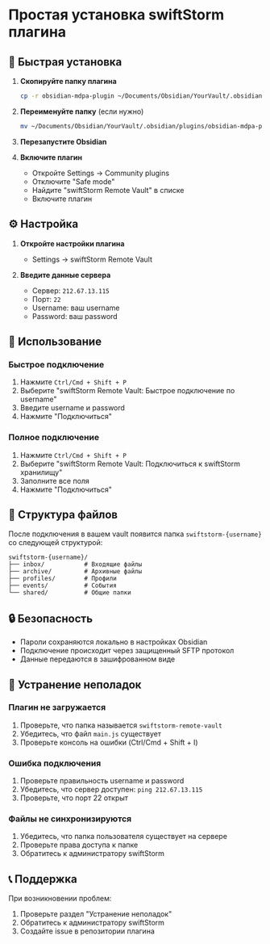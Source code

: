 # Простая установка swiftStorm плагина

## 🚀 Быстрая установка

1. **Скопируйте папку плагина**
   ```bash
   cp -r obsidian-mdpa-plugin ~/Documents/Obsidian/YourVault/.obsidian/plugins/swiftstorm-remote-vault
   ```

2. **Переименуйте папку** (если нужно)
   ```bash
   mv ~/Documents/Obsidian/YourVault/.obsidian/plugins/obsidian-mdpa-plugin ~/Documents/Obsidian/YourVault/.obsidian/plugins/swiftstorm-remote-vault
   ```

3. **Перезапустите Obsidian**

4. **Включите плагин**
   - Откройте Settings → Community plugins
   - Отключите "Safe mode"
   - Найдите "swiftStorm Remote Vault" в списке
   - Включите плагин

## ⚙️ Настройка

1. **Откройте настройки плагина**
   - Settings → swiftStorm Remote Vault

2. **Введите данные сервера**
   - Сервер: `212.67.13.115`
   - Порт: `22`
   - Username: ваш username
   - Password: ваш password

## 🔧 Использование

### Быстрое подключение
1. Нажмите `Ctrl/Cmd + Shift + P`
2. Выберите "swiftStorm Remote Vault: Быстрое подключение по username"
3. Введите username и password
4. Нажмите "Подключиться"

### Полное подключение
1. Нажмите `Ctrl/Cmd + Shift + P`
2. Выберите "swiftStorm Remote Vault: Подключиться к swiftStorm хранилищу"
3. Заполните все поля
4. Нажмите "Подключиться"

## 📁 Структура файлов

После подключения в вашем vault появится папка `swiftstorm-{username}` со следующей структурой:

```
swiftstorm-{username}/
├── inbox/           # Входящие файлы
├── archive/         # Архивные файлы
├── profiles/        # Профили
├── events/          # События
└── shared/          # Общие папки
```

## 🔒 Безопасность

- Пароли сохраняются локально в настройках Obsidian
- Подключение происходит через защищенный SFTP протокол
- Данные передаются в зашифрованном виде

## 🚨 Устранение неполадок

### Плагин не загружается
1. Проверьте, что папка называется `swiftstorm-remote-vault`
2. Убедитесь, что файл `main.js` существует
3. Проверьте консоль на ошибки (Ctrl/Cmd + Shift + I)

### Ошибка подключения
1. Проверьте правильность username и password
2. Убедитесь, что сервер доступен: `ping 212.67.13.115`
3. Проверьте, что порт 22 открыт

### Файлы не синхронизируются
1. Убедитесь, что папка пользователя существует на сервере
2. Проверьте права доступа к папке
3. Обратитесь к администратору swiftStorm

## 📞 Поддержка

При возникновении проблем:
1. Проверьте раздел "Устранение неполадок"
2. Обратитесь к администратору swiftStorm
3. Создайте issue в репозитории плагина

